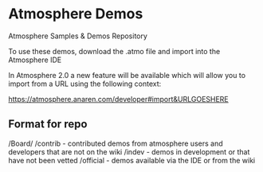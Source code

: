 # Atmosphere Demos
Atmosphere Samples &amp; Demos Repository

To use these demos, download the .atmo file and import into the Atmosphere IDE

In Atmosphere 2.0 a new feature will be available which will allow you to import 
from a URL using the following context:

https://atmosphere.anaren.com/developer#import&URLGOESHERE

## Format for repo

/Board/
 /contrib - contributed demos from atmosphere users and developers that are not on the wiki
 /indev - demos in development or that have not been vetted
 /official - demos available via the IDE or from the wiki